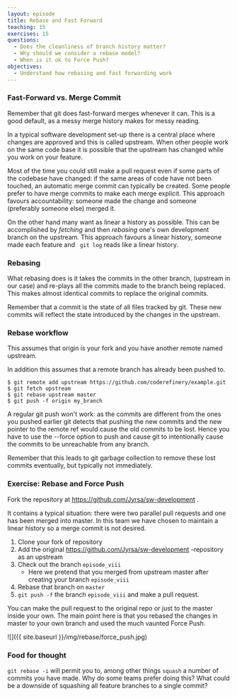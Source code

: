 ```yaml
---
layout: episode
title: Rebase and Fast Forward
teaching: 15
exercises: 15
questions:
  - Does the cleanliness of branch history matter?
  - Why should we consider a rebase model?
  - When is it ok to Force Push?
objectives:
  - Understand how rebasing and fast forwarding work
---
```


### Fast-Forward vs. Merge Commit

Remember that git does fast-forward merges whenever it can. This is a good
default, as a messy merge history makes for messy reading.

In a typical software development set-up there is a central place where
changes are approved and this is called upstream. When other people work on
the same code base it is possible that the upstream has changed while you work
on your feature.

Most of the time you could still make a pull request even if some parts of the
codebase have changed: if the same areas of code have not been touched, an
automatic merge commit can typically be created. Some people prefer to have
merge commits to make each merge explicit. This approach favours
accountability: someone made the change and someone (preferably someone else)
merged it.

On the other hand many want as linear a history as possible. This can be
accomplished by *fetching* and then *rebasing* one's own development branch on
the upstream. This approach favours a linear history, someone made each
feature and ` git log` reads like a linear history.

### Rebasing

What rebasing does is it takes the commits in the other branch, (upstream in
our case) and re-plays all the commits made to the branch being replaced. This
makes almost identical commits to replace the original commits.

Remember that a commit is the state of all files tracked by git. These new
commits will reflect the state introduced by the changes in the upstream.

### Rebase workflow

This assumes that origin is your fork and you have another remote named
upstream.

In addition this assumes that a remote branch has already been pushed to.

```shell
$ git remote add upstream https://github.com/coderefinery/example.git
$ git fetch upstream
$ git rebase upstream master
$ git push -f origin my_branch
```

A regular git push won't work: as the commits are different from the ones you
pushed earlier git detects that pushing the new commits and the new pointer to
the remote ref would cause the old commits to be lost. Hence you have to use
the --force option to push and cause git to intentionally cause the commits to
be unreachable from any branch.

Remember that this leads to git garbage collection to remove these lost
commits eventually, but typically not immediately.


### Exercise: Rebase and Force Push

Fork the repository at https://github.com/Jyrsa/sw-development .

It contains a typical situation: there were two parallel pull requests and one
has been merged into master. In this team we have chosen to maintain a linear
history so a merge commit is not desired.

1. Clone your fork of repository
2. Add the original https://github.com/Jyrsa/sw-development -repository as an
   upstream
3. Check out the branch `episode_viii`
   * Here we pretend that you merged from upstream master after creating your
     branch `episode_viii`
4. Rebase that branch on `master`
5. `git push -f` the branch `episode_viii` and make a pull request.

You can make the pull request to the original repo or just to the
master inside your own. The main point here is that you rebased the changes in
master to your own branch and used the much vaunted Force Push.

![]({{ site.baseurl }}/img/rebase/force_push.jpg)

### Food for thought

`git rebase -i` will permit you to, among other things `squash` a number of
commits you have made. Why do some teams prefer doing this? What could be a
downside of squashing all feature branches to a single commit?
